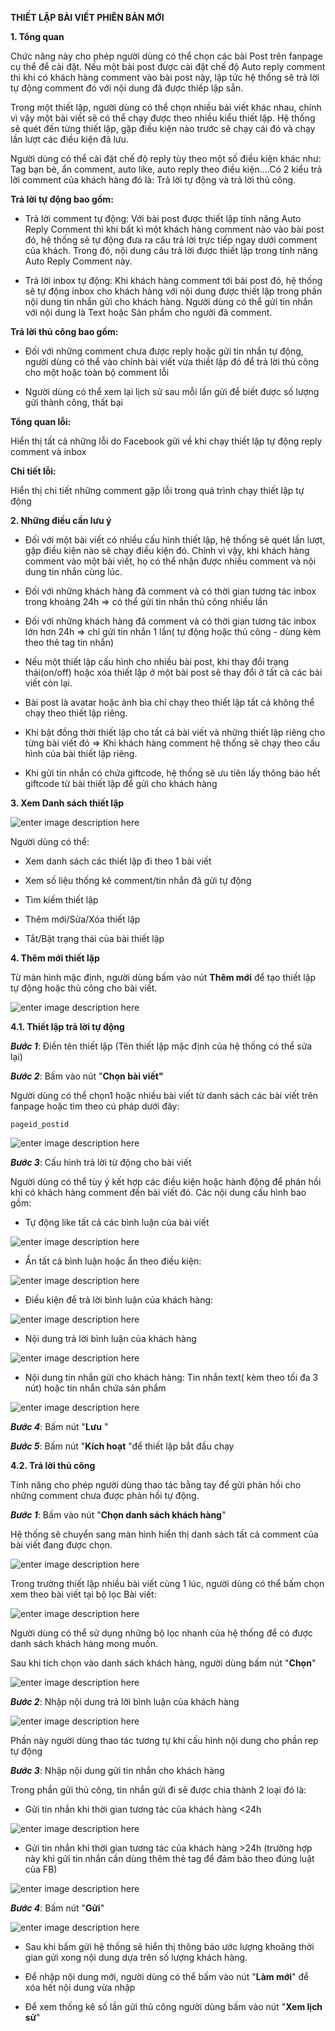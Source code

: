 **THIẾT LẬP BÀI VIẾT PHIÊN BẢN MỚI**

**1. Tổng quan** 

Chức năng này cho phép người dùng có thể chọn các bài Post trên fanpage cụ thể để cài đặt. Nếu một bài post được cài đặt chế độ Auto reply comment thì khi có khách hàng comment vào bài post này, lập tức hệ thống sẽ trả lời tự động comment đó với nội dung đã được thiếp lập sẵn. 

Trong một thiết lập, người dùng có thể chọn nhiều bài viết khác nhau, chính vì vậy một bài viết sẽ có thể chạy được theo nhiều kiểu thiết lập. Hệ thống sẽ quét đến từng thiết lập, gặp điều kiện nào trước sẽ chạy cái đó và chạy lần lượt các điều kiện đã lưu.

Người dùng có thể cài đặt chế độ reply tùy theo một số điều kiện khác như: Tag bạn bè, ẩn comment, auto like, auto reply theo điều kiện....Có 2 kiểu trả lời comment của khách hàng đó là: Trả lời tự động và trả lời thủ công.

**Trả lời tự động bao gồm:** 

-   Trả lời comment tự động: Với bài post được thiết lập tính năng Auto Reply Comment thì khi bất kì một khách hàng comment nào vào bài post đó, hệ thống sẽ tự động đưa ra câu trả lời trực tiếp ngay dưới comment của khách. Trong đó, nội dung câu trả lời được thiết lập trong tính năng Auto Reply Comment này.
    
-   Trả lời inbox tự động: Khi khách hàng comment tới bài post đó, hệ thống sẽ tự động inbox cho khách hàng với nội dung được thiết lập trong phần nội dung tin nhắn gửi cho khách hàng. Người dùng có thể gửi tin nhắn với nội dung là Text hoặc Sản phẩm cho người đã comment.

**Trả lời thủ công bao gồm:**

- Đối với những comment chưa được reply hoặc gửi tin nhắn tự động, người dùng có thể vào chính bài viết vừa thiết lập đó để trả lời thủ công cho một hoặc toàn bộ comment lỗi

- Người dùng có thể xem lại lịch sử sau mỗi lần gửi để biết được số lượng gửi thành công, thất bại 

**Tổng quan lỗi:**

Hiển thị tất cả những lỗi do Facebook gửi về khi chạy thiết lập tự động reply comment và inbox 

**Chi tiết lỗi:**

Hiển thị chi tiết những comment gặp lỗi trong quá trình chạy thiết lập tự động 

**2. Những điều cần lưu ý**

- Đối với một bài viết có nhiều cấu hình thiết lập, hệ thống sẽ quét lần lượt, gặp điều kiện nào sẽ chạy điều kiện đó. Chính vì vậy, khi khách hàng comment vào một bài viết, họ có thể nhận được nhiều comment và nội dung tin nhắn cùng lúc.

- Đối với những khách hàng đã comment và có thời gian tương tác inbox trong khoảng 24h => có thể gửi tin nhắn thủ công nhiều lần 

- Đối với những khách hàng đã comment và có thời gian tương tác inbox lớn hơn 24h => chỉ gửi tin nhắn 1 lần( tự động hoặc thủ công - dùng kèm theo thẻ tag tin nhắn)

- Nếu một thiết lập cấu hình cho nhiều bài post, khi thay đổi trạng thái(on/off) hoặc xóa thiết lập ở một bài post sẽ thay đổi ở tất cả các bài viết còn lại.

- Bài post là avatar hoặc ảnh bìa chỉ chạy theo thiết lập tất cả không thể chạy theo thiết lập riêng.

- Khi bật đồng thời thiết lập cho tất cả bài viết và những thiết lập riêng cho từng bài viết đó => Khi khách hàng comment hệ thống sẽ chạy theo cấu hình của bài thiết lập riêng.

- Khi gửi tin nhắn có chứa giftcode, hệ thống sẽ ưu tiên lấy thông báo hết giftcode từ bài thiết lập để gửi cho khách hàng

**3. Xem Danh sách thiết lập**

![enter image description here](https://chatbizfly.mediacdn.vn/2023/01/04/chatbot/img_34jpg1672827520.jpg)

Người dùng có thể:

- Xem danh sách các thiết lập đi theo 1 bài viết

- Xem số liệu thống kê comment/tin nhắn đã gửi tự động

- Tìm kiếm thiết lập

- Thêm mới/Sửa/Xóa thiết lập 

- Tắt/Bật trạng thái của bài thiết lập 

**4. Thêm mới thiết lập**

Từ màn hình mặc định, người dùng bấm vào nút **Thêm mới** để tạo thiết lập tự động hoặc thủ công cho bài viết.

![enter image description here](https://chatbizfly.mediacdn.vn/2023/01/04/chatbot/img_35jpg1672826699.jpg)

**4.1. Thiết lập trả lời tự động**

***Bước 1***: Điền tên thiết lập (Tên thiết lập mặc định của hệ thống có thể sửa lại)

***Bước 2***: Bấm vào nút "**Chọn bài viết"** 

Người dùng có thể chọn1 hoặc nhiều bài viết từ danh sách các bài viết trên fanpage hoặc tìm theo cú pháp dưới đây:

    pageid_postid

![enter image description here](https://chatbizfly.mediacdn.vn/2023/01/04/chatbot/img_38jpg1672827486.jpg)      

***Bước 3***: Cấu hình trả lời từ động cho bài viết 

Người dùng có thể tùy ý kết hợp các điều kiện hoặc hành động để phản hồi khi có khách hàng comment đến bài viết đó. Các nội dung cấu hình bao gồm:

+ Tự động like tất cả các bình luận của bài viết

![enter image description here](https://chatbizfly.mediacdn.vn/2023/01/04/chatbot/img_39jpg1672827463.jpg)
 
 + Ẩn tất cả bình luận hoặc ẩn theo điều kiện: 
 
![enter image description here](https://chatbizfly.mediacdn.vn/2023/01/04/chatbot/img_40jpg1672827438.jpg)

+ Điều kiện để trả lời bình luận của khách hàng:

![enter image description here](https://chatbizfly.mediacdn.vn/2023/01/04/chatbot/img_41jpg1672827403.jpg)

+ Nội dung trả lời bình luận của khách hàng

![enter image description here](https://chatbizfly.mediacdn.vn/2023/01/04/chatbot/img_42jpg1672826744.jpg)

+ Nội dung tin nhắn gửi cho khách hàng: Tin nhắn text( kèm theo tối đa 3 nút) hoặc tin nhắn chứa sản phẩm 

![enter image description here](https://chatbizfly.mediacdn.vn/2023/01/04/chatbot/img_43jpg1672826776.jpg)

***Bước 4***: Bấm nút "**Lưu** "

***Bước 5***: Bấm nút "**Kích hoạt** "để thiết lập bắt đầu chạy

**4.2. Trả lời thủ công**

Tính năng cho phép người dùng thao tác bằng tay để gửi phản hồi cho  những comment chưa được phản hồi tự động.

***Bước 1***: Bấm vào nút "**Chọn danh sách khách hàng**"

Hệ thống sẽ chuyển sang màn hình hiển thị danh sách tất cả comment của bài viết đang được chọn. 

![enter image description here](https://chatbizfly.mediacdn.vn/2023/01/04/chatbot/img_45jpg1672827049.jpg)

Trong trường thiết lập nhiều bài viết cùng 1 lúc, người dùng có thể bấm chọn xem theo bài viết tại bộ lọc Bài viết:

![enter image description here](https://chatbizfly.mediacdn.vn/2023/01/04/chatbot/img_44jpg1672827002.jpg)

Người dùng có thể sử dụng những bộ lọc nhanh của hệ thống để có được danh sách khách hàng mong muốn.

Sau khi tích chọn vào danh sách khách hàng, người dùng bấm nút "**Chọn**" 

![enter image description here](https://chatbizfly.mediacdn.vn/2023/01/04/chatbot/img_46jpg1672826815.jpg)

***Bước 2***:  Nhập nội dung trả lời bình luận của khách hàng 

![enter image description here](https://chatbizfly.mediacdn.vn/2023/01/04/chatbot/img_47jpg1672826847.jpg)

Phần này người dùng thao tác tương tự khi cấu hình nội dung cho phần rep tự động

***Bước 3***: Nhập nội dung gửi tin nhắn cho khách hàng

Trong phần gửi thủ công, tin nhắn gửi đi sẽ được chia thành 2 loại đó là: 

+ Gửi tin nhắn khi thời gian tương tác của khách hàng <24h

![enter image description here](https://chatbizfly.mediacdn.vn/2023/01/04/chatbot/img_48jpg1672826891.jpg)

+ Gửi tin nhắn khi thời gian tương tác của khách hàng >24h (trường hợp này khi gửi tin nhắn cần dùng thêm thẻ tag để đảm bảo theo đúng luật của FB)

![enter image description here](https://chatbizfly.mediacdn.vn/2023/01/04/chatbot/img_49jpg1672826930.jpg)

***Bước 4***: Bấm nút "**Gửi**"

![enter image description here](https://chatbizfly.mediacdn.vn/2023/01/04/chatbot/img_50jpg1672826964.jpg)

- Sau khi bấm gửi hệ thống sẽ hiển thị thông báo ước lượng khoảng thời gian gửi xong nội dung dựa trên số lượng khách hàng.

- Để nhập nội dung mới, người dùng có thể bấm vào nút "**Làm mới**" để xóa hết nội dung vừa nhập

- Để xem thống kê số lần gửi thủ công người dùng bấm vào nút "**Xem lịch  sử**"





